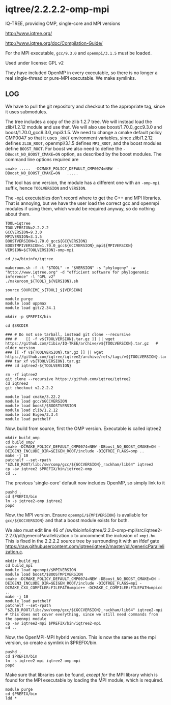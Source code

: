 iqtree/2.2.2.2-omp-mpi
====================

IQ-TREE, providing OMP, single-core and MPI versions

<http://www.iqtree.org/>

<http://www.iqtree.org/doc/Compilation-Guide/>

For the MPI executable, `gcc/9.3.0` and `openmpi/3.1.5` must be loaded.

Used under license:
GPL v2

They have included OpenMP in every executable, so there is no longer a real
single-thread or pure-MPI executable. We make symlinks.


LOG
---

We have to pull the git repository and checkout to the appropriate tag, since it uses submodules.

The tree includes a copy of the zlib 1.2.7 tree.  We will instead load the zlib/1.2.12 module and use that.
We will also use boost/1.70.0_gcc9.3.0 and boost/1.70.0_gcc9.3.0_mpi3.1.5.
We need to change a cmake default policy CMP0047 so that it uses `_ROOT` environment variables, since zlib/1.2.12 defines `ZLIB_ROOT`, openmpi/3.1.5 defines `MPI_ROOT`, and the boost modules define `BOOST_ROOT`.  For boost we also need to define the `-DBoost_NO_BOOST_CMAKE=ON` option, as described by the boost modules.  The command line options required are 

    cmake .....  -DCMAKE_POLICY_DEFAULT_CMP0074=NEW  -DBoost_NO_BOOST_CMAKE=ON   .....

The tool has one version, the module has a different one with an `-omp-mpi`
suffix, hence `TOOLVERSION` and `VERSION`.

The `-mpi` executables don't record where to get the C++ and MPI libraries.  That is
annoying, but we have the user load the correct gcc and openmpi modules if
using them, which would be required anyway, so do nothing about them.

    TOOL=iqtree
    TOOLVERSION=2.2.2.2
    GCCVERSION=9.3.0
    MPIVERSION=3.1.5
    BOOSTVERSION=1.70.0_gcc${GCCVERSION}
    BOOSTMPIVERSION=1.70.0_gcc${GCCVERSION}_mpi${MPIVERSION}
    VERSION=${TOOLVERSION}-omp-mpi

    cd /sw/bioinfo/iqtree

    makeroom.sh -f -t "$TOOL" -v "$VERSION" -s "phylogeny" -w "http://www.iqtree.org" -d "efficient software for phylogenomic inference" -l "GPL v2"
    ./makeroom_${TOOL}_${VERSION}.sh

    source SOURCEME_${TOOL}_${VERSION}

    module purge
    module load uppmax
    module load git/2.34.1

    mkdir -p $PREFIX/bin

    cd $SRCDIR

    ### # Do not use tarball, instead git clone --recursive
    ### #    [[ -f v${TOOLVERSION}.tar.gz ]] || wget https://github.com/Cibiv/IQ-TREE/archive/v${TOOLVERSION}.tar.gz   # older version
    ### [[ -f v${TOOLVERSION}.tar.gz ]] || wget https://github.com/iqtree/iqtree2/archive/refs/tags/v${TOOLVERSION}.tar.gz
    ### tar xf v${TOOLVERSION}.tar.gz 
    ### cd iqtree2-${TOOLVERSION}

    rm -rf iqtree2
    git clone --recursive https://github.com/iqtree/iqtree2
    cd iqtree2
    git checkout v2.2.2.2

    module load cmake/3.22.2
    module load gcc/$GCCVERSION
    module load boost/$BOOSTVERSION
    module load zlib/1.2.12
    module load Eigen/3.3.4
    module load patchelf


Now, build from source, first the OMP version.  Executable is called iqtree2

    mkdir build_omp
    cd build_omp/
    cmake -DCMAKE_POLICY_DEFAULT_CMP0074=NEW -DBoost_NO_BOOST_CMAKE=ON -DEIGEN3_INCLUDE_DIR=$EIGEN_ROOT/include -DIQTREE_FLAGS=omp ..
    make -j 10
    patchelf --set-rpath "$ZLIB_ROOT/lib:/sw/comp/gcc/${GCCVERSION}_rackham/lib64" iqtree2
    cp -av iqtree2 $PREFIX/bin/iqtree2-omp
    cd ..


The previous 'single-core' default now includes OpenMP, so simply link to it

    pushd .
    cd $PREFIX/bin
    ln -s iqtree2-omp iqtree2
    popd


Now, the MPI version. Ensure `openmpi/${MPIVERSION}` is available for `gcc/${GCCVERSION}` and that a boost module exists for both.

We also must edit line 46 of /sw/bioinfo/iqtree/2.2.0-omp-mpi/src/iqtree2-2.2.0/pll/genericParallelization.c to uncomment the inclusion of `<mpi.h>`.
This is fixed in the 2.2.2.2 source tree by surrounding it with an ifdef gate <https://raw.githubusercontent.com/iqtree/iqtree2/master/pll/genericParallelization.c>.

    mkdir build_mpi
    cd build_mpi
    module load openmpi/$MPIVERSION
    module load boost/$BOOSTMPIVERSION
    cmake -DCMAKE_POLICY_DEFAULT_CMP0074=NEW -DBoost_NO_BOOST_CMAKE=ON -DEIGEN3_INCLUDE_DIR=$EIGEN_ROOT/include -DIQTREE_FLAGS=mpi -DCMAKE_CXX_COMPILER:FILEPATH=mpic++ -DCMAKE_C_COMPILER:FILEPATH=mpicc ..
    make -j 10
    module load patchelf
    patchelf --set-rpath "$ZLIB_ROOT/lib:/sw/comp/gcc/${GCCVERSION}_rackham/lib64" iqtree2-mpi
    # this does not cover everything, since we still need commands from the openmpi module
    cp -av iqtree2-mpi $PREFIX/bin/iqtree2-mpi
    cd ..

Now, the OpenMPI-MPI hybrid version.  This is now the same as the mpi version, so create a symlink in $PREFIX/bin.

    pushd .
    cd $PREFIX/bin
    ln -s iqtree2-mpi iqtree2-omp-mpi
    popd


Make sure that libraries can be found, *except for* the MPI library which is found for the MPI executable by loading the MPI module, which is required.

    module purge
    cd $PREFIX/bin
    ldd *
